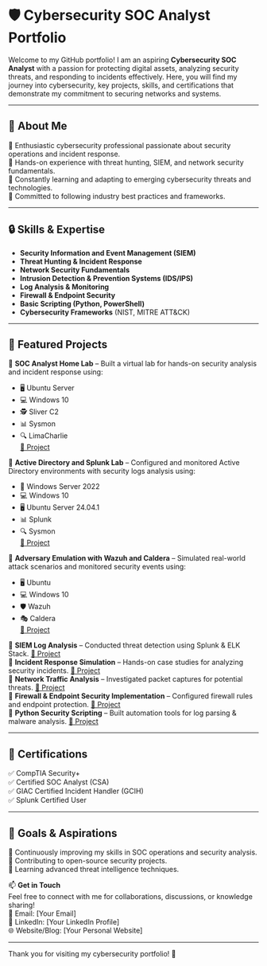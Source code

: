 # 🛡️ Cybersecurity SOC Analyst Portfolio

Welcome to my GitHub portfolio! I am an aspiring **Cybersecurity SOC Analyst** with a passion for protecting digital assets, analyzing security threats, and responding to incidents effectively. Here, you will find my journey into cybersecurity, key projects, skills, and certifications that demonstrate my commitment to securing networks and systems.

---

## 🚀 About Me
🔹 Enthusiastic cybersecurity professional passionate about security operations and incident response.  
🔹 Hands-on experience with threat hunting, SIEM, and network security fundamentals.  
🔹 Constantly learning and adapting to emerging cybersecurity threats and technologies.  
🔹 Committed to following industry best practices and frameworks.

---

## 🔒 Skills & Expertise
- **Security Information and Event Management (SIEM)**
- **Threat Hunting & Incident Response**
- **Network Security Fundamentals**
- **Intrusion Detection & Prevention Systems (IDS/IPS)**
- **Log Analysis & Monitoring**
- **Firewall & Endpoint Security**
- **Basic Scripting (Python, PowerShell)**
- **Cybersecurity Frameworks** (NIST, MITRE ATT&CK)

---

## 📂 Featured Projects
🔹 **SOC Analyst Home Lab** – Built a virtual lab for hands-on security analysis and incident response using:
   - 🖥️ Ubuntu Server  
   - 💻 Windows 10  
   - 🕵️ Sliver C2  
   - 📊 Sysmon  
   - 🔍 LimaCharlie  
   [🔗 Project](#)  

🔹 **Active Directory and Splunk Lab** – Configured and monitored Active Directory environments with security logs analysis using:
   - 🏢 Windows Server 2022  
   - 💻 Windows 10  
   - 🖥️ Ubuntu Server 24.04.1  
   - 📊 Splunk  
   - 🔍 Sysmon  
   [🔗 Project](#)  

🔹 **Adversary Emulation with Wazuh and Caldera** – Simulated real-world attack scenarios and monitored security events using:
   - 🖥️ Ubuntu  
   - 💻 Windows 10  
   - 🛡️ Wazuh  
   - 🎭 Caldera  
   [🔗 Project](#)  

🔹 **SIEM Log Analysis** – Conducted threat detection using Splunk & ELK Stack. [🔗 Project](#)  
🔹 **Incident Response Simulation** – Hands-on case studies for analyzing security incidents. [🔗 Project](#)  
🔹 **Network Traffic Analysis** – Investigated packet captures for potential threats. [🔗 Project](#)  
🔹 **Firewall & Endpoint Security Implementation** – Configured firewall rules and endpoint protection. [🔗 Project](#)  
🔹 **Python Security Scripting** – Built automation tools for log parsing & malware analysis. [🔗 Project](#)  

---

## 📜 Certifications
✅ CompTIA Security+  
✅ Certified SOC Analyst (CSA)  
✅ GIAC Certified Incident Handler (GCIH)  
✅ Splunk Certified User  

---

## 🎯 Goals & Aspirations
🔹 Continuously improving my skills in SOC operations and security analysis.  
🔹 Contributing to open-source security projects.  
🔹 Learning advanced threat intelligence techniques.  

📫 **Get in Touch**  
Feel free to connect with me for collaborations, discussions, or knowledge sharing!  
📧 Email: [Your Email]  
🔗 LinkedIn: [Your LinkedIn Profile]  
🌐 Website/Blog: [Your Personal Website]  

---

Thank you for visiting my cybersecurity portfolio! 🚀
